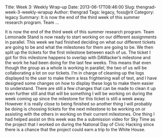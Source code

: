 Title: Week 3: Weekly Wrap-up
Date: 2013-06-17T08:46:00
Slug: thengrad-week-3-weekly-wrapup
Author: thengrad
Tags: legacy, foss@rit
Category: legacy
Summary: It is now the end of the third week of this summer research program. Team ... 

It is now the end of the third week of this summer research program. Team
Lemonade Stand is now ready to start working on our different assignments in
parallel. This week we had finished deciding on what our different tickets are
going to be and what the milestones for them are going to be. We then split up
the tickets for the first milestone between each of us. The ticket I got for
this milestone happens to overlap with DAWacker’s milestone and the work he
had been doing for the last few weeks. This means that even though the group
as a whole is working in parallel, the two of us will be collaborating a lot
on our tickets. I’m in charge of cleaning up the logs displayed to the user to
make them a less frightening wall of text, and I have designed some changes on
how to display these logs to make them easier to understand. There are still a
few changes that can be made to clean it up even further still and that will
be something I will be working on during the week coming up since the
milestone for this ticket is still a week away. However it is really close to
being finished so another thing I will probably be doing is choosing tickets
for the next milestone to be working on or assisting with the others in
working on their current milestones. One thing I had helped assist on this
week was the a submission video for Sky Time as the project that I worked on
during the National Day of Civic Hacking since there is a chance that the
project could earn a trip to the White House.

